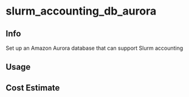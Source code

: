 # slurm_accounting_db_aurora

## Info

Set up an Amazon Aurora database that can support Slurm accounting

## Usage

## Cost Estimate
